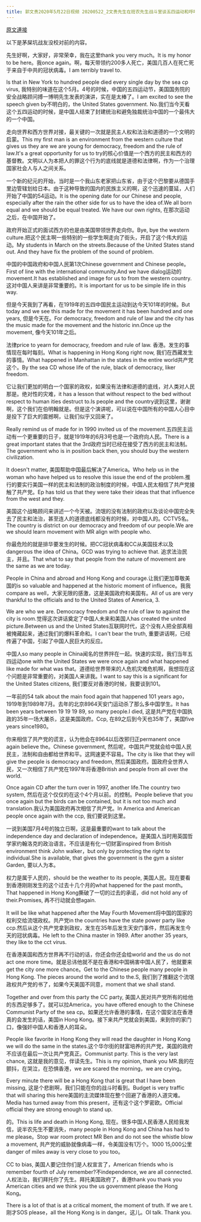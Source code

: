 ```yaml
---
title: 郭文贵2020年5月22日视频 20200522_2文贵先生在班农先生战斗室谈五四运动和呼吁美国关注香港！
---
```


[原文連接](https://gnews.org/ThreadView/53479345)

以下是茅屎坑战友没校对前的内容。

  先生好啊，大家好，非常荣幸，我在这里thank you very much。It is my honor to be here。我once again。啊，每天带领约200多人死亡，美国几百人在死亡死于来自于中共的冠状病毒。I am terribly travel to.

  Is that in New York to hundred people died every single day by the sea cp virus, 我特别的味道在这个5月。4号的时候，中国的五四运动节，美国国务院的安全战略顾问搏一博明先生发表的演讲，实在是太棒了。I am excited to see the speech given by不明白的，the United States government. No.我们当今天看这个五四运动的时候，是中国人结束了封建统治和避免独裁统治中国的一个最伟大的一个中国。

  走向世界和西方世界对接，最关键的一次就是民主人权和法治和道德的一个文明的启蒙。This my first man is an environment from the western culture that gives us they are we are young for democracy, freedom and the rule of law.It&#39;s a great opportunity for us to try的核心价值是一个西方的民主和西方的基督教。文明以人为本把人的罪这个行为的底线就是道德和法律啊，作为一个治理国家社会人与人之间关系。

  一个新的纪元的开始，当时是一个我山东老家把山东省，由于这个巴黎要从德国手里边管辖划给日本。由于这种导致的国内的民族主义的啊，这个迅速的蔓延，人们开始了中国的54运动。It is the opening date for our Chinese and people, especially after the rain the other side for us to have the idea of.We all born equal and we should be equal treated. We have our own rights, 在那次运动之后，在中国开始了。

  政府开始正式的面试西方的也是由美国带领世界走向你。Bye, bye the western culture.把这个民主啊一些特别的一些学生啊走向了街头，开启了这个伟大的运动。My students in March on the streets.Because of the United States stand out. And they have fix the problem of the sound of problem.

  中国的中国政府和中国人民第1次Chinese government and Chinese people。First of line with the international community.And we have dialog运动的movement.It has established and image for us to from the western country.这对中国人来讲是非常重要的。It is important for us to be simple life in this way.

  但是今天我到了再看，在1919年的五四中国民主运动到达今天101年的时候。But today and we see this made for the movement it has been hundred and one years, 但是今天在。For democracy, freedom and rule of law and the city has the music made for the movement and the historic inn.Once up the movement, 像今天101年之后。

  法律price to yearn for democracy, freedom and rule of law. 香港。发生的事情现在每时每刻。What is happening in Hong Kong right now, 我们在西藏发生的事情。What happened in Manhattan in the states in the entire world共产党这个。By the sea CD whose life of the rule, black of democracy, liker freedom.

  它让我们更加的明白一个国家的政权，如果没有法律和道德的底线，对人类对人民那是。绝对性的灾难，it has a lesson that without respect to the bed without respect to human ities destruct to.Is people and the country说到这里，谢谢啊，这个我们在伯明翰就是。但是这个演讲呢，可以说在中国所有的中国人心目中是投下了巨大的震撼啊，让我们似乎又回来了。

  Really remind us of made for in 1990 invited us of the movement.五四民主运动有一个更重要的日子，就是1919年的6月3号也是一个政府向人民。There is a great important states that the 3rd政府当时已经在接受了西方的民主和法制。The government who is in position back then, you should buy the western civilization.

  It doesn&#39;t matter, 美国帮助中国最后解决了America。Who help us in the woman who have helped us to resolve this issue the end of the problem.推行的要实行美国一样的民主和法制的政治制度的时候，中国人民太相信了共产党接触了共产党。Ep has told us that they were take their ideas that that influence from the west and they.

  美国这个战略顾问来讲述一个今天被。流氓的没有法制的政府以及谈论中国完全失去了民主和法治，甚至连人的道德底线都没有的时候，对中国人的。CCTV5名。The country is district on our democracy and freedom of our people.We are we should learn movement with MR align with people who.

  你最危险的就是排华要发生的时候。把CC冠状病毒和CC从美国技术以及dangerous the idea of China。GCD was trying to achieve that. 追求法治民主，并且。That what to say that people from the nature of movement are the same as we are today.

  People in China and abroad and Hong Kong and courage.让我们更加尊敬美国的is so valuable and happened at the historic moment of influence。我我compare as well，大家无限的感激，这是美国政府和美国有。All of us are very thankful to the officials and to the United States of America, 3.

  We are who we are. Democracy freedom and the rule of law to against the city is room.觉得这次讲话奠定了中国人未来和美国人has created the united picture.Between us and the United States互联网时代，这个没有人把全部真相被掩藏起来，通过我们的爆料革命和。I can&#39;t bear the truth, 重要讲话啊，已经传遍了中国，引起了中国人民巨大的反应。

  中国人so many people in China闻名的世界拌在一起。快速的实现，我们当年五四运动one with the United States we were once again and what happened like made for what was that。道德给世界带来的人危机灾难危机啊，我想现在这个问题是非常重要的，对美国人来讲我。I want to say this is a significant for the United States citizens, 我们要反对香港的时候，我要谈到101。

  一年前的54 talk about the main food again that happened 101 years ago，1919年到1989年7月。去年的北京8964天安门运动杀了那么多中国学生。It has been years between 19 19 19 89, so many people.I died, 这是共产党在中国执政的35年一场大屠杀，这是美国政府。Ccp, 在89之后到今天也35年了，美国five years since1980。

  你来相信了共产党的谎言，认为他会在8964以后改邪归正permanent once again believe the。Chinese government, 然后呢，中国共产党就会给中国人民民主，法制和自由都给世界和平。这网速更不容易。The city is like that they will give the people is democracy and freedom, 然后美国政府。国政府全世界人民，又一次相信了共产党在1997年将香港British and people from all over the world.

  Once again CD after the turn over in 1997, another life.The country two system, 然后在这个仅仅的在这个4个月以前。的控制。People believe that you once again but the birds can be contained, but it is not too much and translation.我认为美国政府再次相信了共产党。In America and American people once again with the ccp, 我们要说到这里。

  一说到美国7月4号的独立日啊，这是最重要的want to talk about the independence day and declaration of independence。是美国人当时用英国哲学家约翰洛克的政治语言。不应该是有化一切财富inspired from British environment think John walker，but only by protecting the right to individual.She is available, that gives the government is the gym a sister Garden, 要以人为本。

  权力是属于人民的，should be the weather to its people, 美国人民。现在要看到香港刚刚发生的这个过去十几个月的what happened for the past month。That happened in Hong Kong撕破了一切的过去的承诺，did not hold any of their.Promises, 再不行动就会想again.

  It will be like what happened after the May Fourth Movement将中国的国家的权利交给流氓政权。共产党in the countries have the state power party like ccp.然后从这个共产党拿到政权，发生在35年后发生天安门事件，然后再发生今天的冠状病毒。He left to the China master in 1989. After another 35 years, they like to the cct virus.

  在香港美国和西方世界再不行动的话，你还会你还会给world and the us do not act one more time。就是忌讳他就不是在香港和中国祸害中国人民了，他就要来get the city one more chance。Get to the Chinese people many people in Hong Kong. The pieces around the world and to the.S, 我们到了推翻这个流氓政权共产党的书了，如果今天美国不同意，moment that we shall stand.

  Together and over from this party the CC party, 美国人民对共产党所有的给他的东西足够多了。就可以拉America，you have offered enough to the Chinese Communist Party of the sea cp。如果还允许香港的事情，在这个国安法在香港真的会发生的话，美国in Hong Kong。接下来共产党就会到美国，来到你的家门口，像强奸中国人和香港人的耳朵。

  People like favorite in Hong Kong they will read the daughter in Hong Kong we will do the same in the states.这个华尔街的财富培养的共产党，美国的政府不应该在最后一次让共产党真正。Communist party. This is the very last chance, 这就是我的意见，伴读先生。This is my opinion, thank you MR.我的在颤抖，在哭泣，在恐惧香港，we are scared the morning，we are crying。

  Every minute there will be a Hong Kong that is great that I have been missing, 这是个悲剧啊，我们只能在你的战斗时看到。Budget is very traffic that will sharing this here美国的主流媒体现在整个回避了香港的人道灾难。Media has turned away from this present，还有这个这个罗密欧。Official official they are strong enough to stand up.

  的。This is life and death in Hong Kong, 现在。很多中国人民香港人民给我发信，说半农先生不要消失，many people in Hong Kong and China has had to me please。Stop war room protect MR Ben and do not see the whistle blow a movement, 共产党的威胁就像病毒一样，令美国没有1万个。1000 15,000公里danger of miles away is very close to you too。

  CC to bias, 美国人要记住你们是人权宣言了，American friends who is remember fourth of July remember?不independence, we are all connected.人权法治，我们拜托你了先生。拜托美国政府了，香港thank you thank you American cities and we think you the us government please the Hong Kong。

  There is a lot of that is at a critical moment, the moment of truth. If we are t.刚才SOS please，all the Hong Kong is in danger。这儿。OI talk. Thank you.
